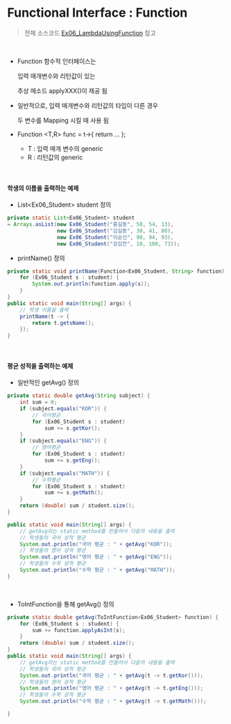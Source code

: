 # Functional Interface : Function

> 전체 소스코드 [Ex06_LambdaUsingFunction](https://github.com/5dddddo/java/blob/master/0820_Java_SE_programming%20-%20Lambda/Ex06_LambdaUsingFunction.java) 참고

<BR>

 * Function 함수적 인터페이스는 

   입력 매개변수와 리턴값이 있는

   추상 메소드 applyXXX()이 제공 됨

 * 일반적으로, 입력 매개변수와 리턴값의 타입이 다른 경우

   두 변수를 Mapping 시킬 때 사용 됨

 * Function <T,R> func = t->{ return ... };
    * T : 입력 매개 변수의 generic
    * R : 리턴값의 generic

<br>

#### 학생의 이름을 출력하는 예제

-  List<Ex06_Student> student 정의

``` java
private static List<Ex06_Student> student 
= Arrays.asList(new Ex06_Student("홍길동", 50, 54, 13),
                new Ex06_Student("김길동", 30, 41, 80),
                new Ex06_Student("이순신", 90, 94, 93),
                new Ex06_Student("강감찬", 10, 100, 73));
```

- printName() 정의

```java
private static void printName(Function<Ex06_Student, String> function) {
    for (Ex06_Student s : student) {
        System.out.println(function.apply(s));
    }
}
public static void main(String[] args) {
    // 학생 이름을 출력
    printName(t -> {
        return t.getsName();
    });
}
```

<br>

#### 평균 성적을 출력하는 예제

- 일반적인 getAvg() 정의

``` java
private static double getAvg(String subject) {
    int sum = 0;
    if (subject.equals("KOR")) {
        // 국어평균
        for (Ex06_Student s : student)
            sum += s.getKor();
    }
    if (subject.equals("ENG")) {
        // 영어평균
        for (Ex06_Student s : student)
            sum += s.getEng();
    }
    if (subject.equals("MATH")) {
        // 수학평균
        for (Ex06_Student s : student) 
            sum += s.getMath();
    }
    return (double) sum / student.size();
}

public static void main(String[] args) {
    // getAvg라는 static method를 만들어서 다음의 내용을 출력
    // 학생들의 국어 성적 평균
    System.out.println("국어 평균 : " + getAvg("KOR"));
    // 학생들의 영어 성적 평균
    System.out.println("영어 평균 : " + getAvg("ENG"));
    // 학생들의 수학 성적 평균
    System.out.println("수학 평균 : " + getAvg("MATH"));
}
```

<BR>

- ToIntFunction을 통해 getAvg() 정의

``` java
private static double getAvg(ToIntFunction<Ex06_Student> function) {
    for (Ex06_Student s : student) {
        sum += function.applyAsInt(s);
    }
    return (double) sum / student.size();
}
public static void main(String[] args) {
    // getAvg라는 static method를 만들어서 다음의 내용을 출력
    // 학생들의 국어 성적 평균
    System.out.println("국어 평균 : " + getAvg(t -> t.getKor()));
    // 학생들의 영어 성적 평균
    System.out.println("영어 평균 : " + getAvg(t -> t.getEng()));
    // 학생들의 수학 성적 평균
    System.out.println("수학 평균 : " + getAvg(t -> t.getMath()));

}

```

